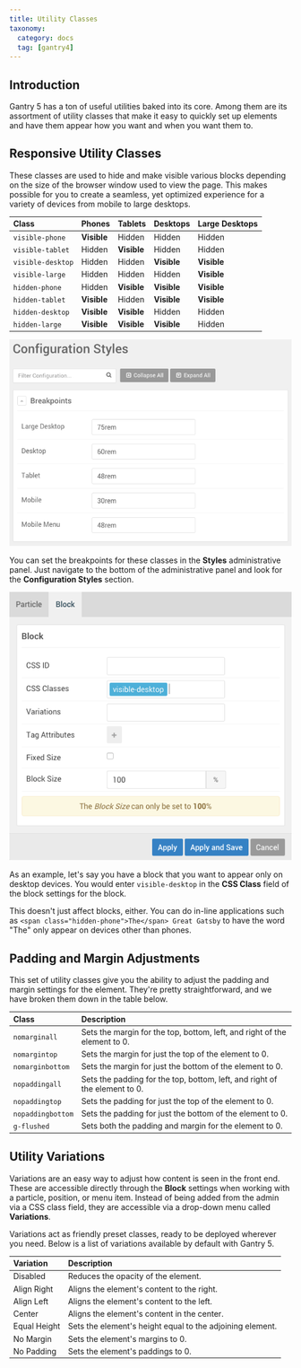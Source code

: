 ```yaml
---
title: Utility Classes
taxonomy:
  category: docs
  tag: [gantry4]
---
```


## Introduction

Gantry 5 has a ton of useful utilities baked into its core. Among them are its assortment of utility classes that make it easy to quickly set up elements and have them appear how you want and when you want them to.

## Responsive Utility Classes

These classes are used to hide and make visible various blocks depending on the size of the browser window used to view the page. This makes possible for you to create a seamless, yet optimized experience for a variety of devices from mobile to large desktops.

| Class             | Phones            | Tablets             | Desktops              | Large Desktops       |
| :---------------- | :---------------- | :------------------ | :-------------------- | :------------------- |
| `visible-phone`   | **Visible**       | Hidden              | Hidden                | Hidden               |
| `visible-tablet`  | Hidden            | **Visible**         | Hidden                | Hidden               |
| `visible-desktop` | Hidden            | Hidden              | **Visible**           | **Visible**          |
| `visible-large`   | Hidden            | Hidden              | Hidden                | **Visible**          |
| `hidden-phone`    | Hidden            | **Visible**         | **Visible**           | **Visible**          |
| `hidden-tablet`   | **Visible**       | Hidden              | **Visible**           | **Visible**          |
| `hidden-desktop`  | **Visible**       | **Visible**         | Hidden                | Hidden               |
| `hidden-large`    | **Visible**       | **Visible**         | **Visible**           | Hidden               |

![Utilities](utilities_1.png?classes=shadow,border)

You can set the breakpoints for these classes in the **Styles** administrative panel. Just navigate to the bottom of the administrative panel and look for the **Configuration Styles** section.

![Utilities](utilities_2.png?classes=shadow,border)

As an example, let's say you have a block that you want to appear only on desktop devices. You would enter `visible-desktop` in the **CSS Class** field of the block settings for the block.

This doesn't just affect blocks, either. You can do in-line applications such as `<span class="hidden-phone">The</span> Great Gatsby` to have the word "The" only appear on devices other than phones.
 
## Padding and Margin Adjustments

This set of utility classes give you the ability to adjust the padding and margin settings for the element. They're pretty straightforward, and we have broken them down in the table below.

| Class             | Description                                                                      |
| :-----            | :-----                                                                           |
| `nomarginall`     | Sets the margin for the top, bottom, left, and right of the element to 0.        |
| `nomargintop`     | Sets the margin for just the top of the element to 0.                            |
| `nomarginbottom`  | Sets the margin for just the bottom of the element to 0.                         |
| `nopaddingall`    | Sets the padding for the top, bottom, left, and right of the element to 0. |
| `nopaddingtop`    | Sets the padding for just the top of the element to 0.                     |
| `nopaddingbottom` | Sets the padding for just the bottom of the element to 0.                  |
| `g-flushed`       | Sets both the padding and margin for the element to 0.                           |

## Utility Variations

Variations are an easy way to adjust how content is seen in the front end. These are accessible directly through the **Block** settings when working with a particle, position, or menu item. Instead of being added from the admin via a CSS class field, they are accessible via a drop-down menu called **Variations**.

Variations act as friendly preset classes, ready to be deployed wherever you need. Below is a list of variations available by default with Gantry 5.

| Variation    | Description                                               |
| :-----       | :-----                                                    |
| Disabled     | Reduces the opacity of the element.                       |
| Align Right  | Aligns the element's content to the right.                |
| Align Left   | Aligns the element's content to the left.                 |
| Center       | Aligns the element's content in the center.               |
| Equal Height | Sets the element's height equal to the adjoining element. |
| No Margin    | Sets the element's margins to 0.                          |
| No Padding   | Sets the element's paddings to 0.                          |
